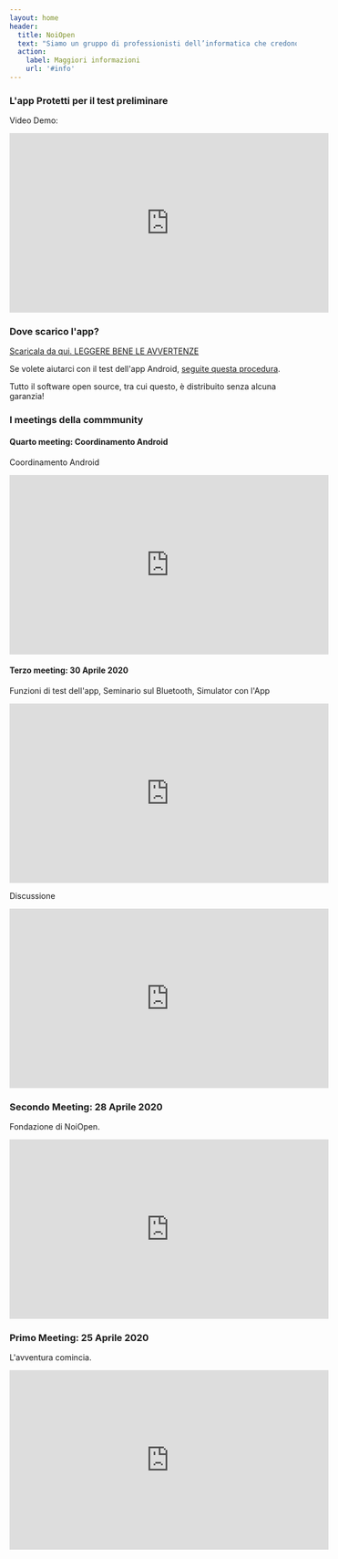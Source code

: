 ```yaml
---
layout: home
header:
  title: NoiOpen
  text: "Siamo un gruppo di professionisti dell’informatica che credono nei principi dell'apertura e della trasparenza. Stiamo lavorando a dei progetti Open Source, tra cui un'app per il test della tecnologia bluetooth per il contact tracing, server per gestire i dati, un simulatore per valutare l'impatto dell'app."
  action:
    label: Maggiori informazioni
    url: '#info'
---
```


<a name="info">
  
### L'app Protetti per il test preliminare

Video Demo:

<iframe width="560" height="315"  src="https://www.youtube.com/embed/dPB7uXrVibc" frameborder="0" allow="accelerometer; autoplay; encrypted-media; gyroscope; picture-in-picture" allowfullscreen></iframe>
  
  
### Dove scarico l'app? 

[Scaricala da qui. LEGGERE BENE LE AVVERTENZE](https://github.com/noiapp/noi-app-android/releases/tag/0.3.0) 

Se volete aiutarci con il test dell'app Android, [seguite questa procedura](ComeTestareAndroid).

Tutto il software open source, tra cui questo, è distribuito senza alcuna garanzia! 
  

### I meetings della commmunity

#### Quarto meeting: Coordinamento Android

Coordinamento Android

<iframe width="560" height="315" src="https://www.youtube.com/embed/8uvnEXyyYvw" frameborder="0" allow="accelerometer; autoplay; encrypted-media; gyroscope; picture-in-picture" allowfullscreen></iframe>

#### Terzo meeting: 30 Aprile 2020

Funzioni di test dell'app, Seminario sul Bluetooth, Simulator con l'App

<iframe width="560" height="315" 
    src="https://www.youtube.com/embed/wsQ4CmhoKsM" 
    frameborder="0" allow="accelerometer; autoplay; encrypted-media; gyroscope; picture-in-picture" allowfullscreen></iframe>

Discussione

<iframe width="560" height="315" src="https://www.youtube.com/embed/ObI3wOgMjY0" frameborder="0" allow="accelerometer; autoplay; encrypted-media; gyroscope; picture-in-picture" allowfullscreen></iframe>
  

### Secondo Meeting: 28 Aprile 2020

Fondazione di NoiOpen.

<iframe width="560" height="315" src="https://www.youtube.com/embed/XByBrbeC_Yk" frameborder="0" allow="accelerometer; autoplay; encrypted-media; gyroscope; picture-in-picture" allowfullscreen></iframe>
  

### Primo Meeting: 25 Aprile 2020

L'avventura comincia.

<iframe width="560" height="315" src="https://www.youtube.com/embed/5mNIAq5bYpo" frameborder="0" allow="accelerometer; autoplay; encrypted-media; gyroscope; picture-in-picture" allowfullscreen></iframe>
